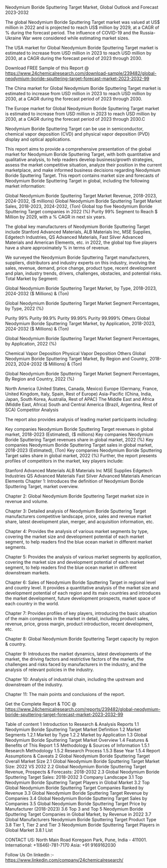 Neodymium Boride Sputtering Target Market, Global Outlook and Forecast 2023-2032

The global Neodymium Boride Sputtering Target market was valued at US$ million in 2022 and is projected to reach US$ million by 2029, at a CAGR of % during the forecast period. The influence of COVID-19 and the Russia-Ukraine War were considered while estimating market sizes.

The USA market for Global Neodymium Boride Sputtering Target market is estimated to increase from USD million in 2023 to reach USD million by 2030, at a CAGR during the forecast period of 2023 through 2030.

Download FREE Sample of this Report @ https://www.24chemicalresearch.com/download-sample/239482/global-neodymium-boride-sputtering-target-forecast-market-2023-2032-99

The China market for Global Neodymium Boride Sputtering Target market is estimated to increase from USD million in 2023 to reach USD million by 2030, at a CAGR during the forecast period of 2023 through 2030.

The Europe market for Global Neodymium Boride Sputtering Target market is estimated to increase from USD million in 2023 to reach USD million by 2030, at a CAGR during the forecast period of 2023 through 2030.C

Neodymium Boride Sputtering Target can be use in semiconductor, chemical vapor deposition (CVD) and physical vapor deposition (PVD) display and optical applications.

This report aims to provide a comprehensive presentation of the global market for Neodymium Boride Sputtering Target, with both quantitative and qualitative analysis, to help readers develop business/growth strategies, assess the market competitive situation, analyze their position in the current marketplace, and make informed business decisions regarding Neodymium Boride Sputtering Target. This report contains market size and forecasts of Neodymium Boride Sputtering Target in global, including the following market information:

Global Neodymium Boride Sputtering Target Market Revenue, 2018-2023, 2024-2032, ($ millions)
Global Neodymium Boride Sputtering Target Market Sales, 2018-2023, 2024-2032, (Ton)
Global top five Neodymium Boride Sputtering Target companies in 2022 (%)
Purity 99% Segment to Reach $ Million by 2029, with a % CAGR in next six years.

The global key manufacturers of Neodymium Boride Sputtering Target include Stanford Advanced Materials, ALB Materials Inc, MSE Supplies, Edgetech Industries, QS Advanced Materials, Fast Silver Advanced Materials and American Elements, etc. in 2022, the global top five players have a share approximately % in terms of revenue.

We surveyed the Neodymium Boride Sputtering Target manufacturers, suppliers, distributors and industry experts on this industry, involving the sales, revenue, demand, price change, product type, recent development and plan, industry trends, drivers, challenges, obstacles, and potential risks. Total Market by Segment:

Global Neodymium Boride Sputtering Target Market, by Type, 2018-2023, 2024-2032 ($ Millions) & (Ton)

Global Neodymium Boride Sputtering Target Market Segment Percentages, by Type, 2022 (%)

Purity 99%
Purity 99.9%
Purity 99.99%
Purity 99.999%
Others
Global Neodymium Boride Sputtering Target Market, by Application, 2018-2023, 2024-2032 ($ Millions) & (Ton)

Global Neodymium Boride Sputtering Target Market Segment Percentages, by Application, 2022 (%)

Chemical Vapor Deposition
Physical Vapor Deposition
Others
Global Neodymium Boride Sputtering Target Market, By Region and Country, 2018-2023, 2024-2032 ($ Millions) & (Ton)

Global Neodymium Boride Sputtering Target Market Segment Percentages, By Region and Country, 2022 (%)

North America (United States, Canada, Mexico)
Europe (Germany, France, United Kingdom, Italy, Spain, Rest of Europe)
Asia-Pacific (China, India, Japan, South Korea, Australia, Rest of APAC)
The Middle East and Africa (Middle East, Africa)
South and Central America (Brazil, Argentina, Rest of SCA)
Competitor Analysis

The report also provides analysis of leading market participants including:

Key companies Neodymium Boride Sputtering Target revenues in global market, 2018-2023 (Estimated), ($ millions)
Key companies Neodymium Boride Sputtering Target revenues share in global market, 2022 (%)
Key companies Neodymium Boride Sputtering Target sales in global market, 2018-2023 (Estimated), (Ton)
Key companies Neodymium Boride Sputtering Target sales share in global market, 2022 (%)
Further, the report presents profiles of competitors in the market, key players include:

Stanford Advanced Materials
ALB Materials Inc
MSE Supplies
Edgetech Industries
QS Advanced Materials
Fast Silver Advanced Materials
American Elements
Chapter 1: Introduces the definition of Neodymium Boride Sputtering Target, market overview.

Chapter 2: Global Neodymium Boride Sputtering Target market size in revenue and volume.

Chapter 3: Detailed analysis of Neodymium Boride Sputtering Target manufacturers competitive landscape, price, sales and revenue market share, latest development plan, merger, and acquisition information, etc.

Chapter 4: Provides the analysis of various market segments by type, covering the market size and development potential of each market segment, to help readers find the blue ocean market in different market segments.

Chapter 5: Provides the analysis of various market segments by application, covering the market size and development potential of each market segment, to help readers find the blue ocean market in different downstream markets.

Chapter 6: Sales of Neodymium Boride Sputtering Target in regional level and country level. It provides a quantitative analysis of the market size and development potential of each region and its main countries and introduces the market development, future development prospects, market space of each country in the world.

Chapter 7: Provides profiles of key players, introducing the basic situation of the main companies in the market in detail, including product sales, revenue, price, gross margin, product introduction, recent development, etc.

Chapter 8: Global Neodymium Boride Sputtering Target capacity by region & country.

Chapter 9: Introduces the market dynamics, latest developments of the market, the driving factors and restrictive factors of the market, the challenges and risks faced by manufacturers in the industry, and the analysis of relevant policies in the industry.

Chapter 10: Analysis of industrial chain, including the upstream and downstream of the industry.

Chapter 11: The main points and conclusions of the report.

Get the Complete Report & TOC @ https://www.24chemicalresearch.com/reports/239482/global-neodymium-boride-sputtering-target-forecast-market-2023-2032-99

Table of content
1 Introduction to Research & Analysis Reports
1.1 Neodymium Boride Sputtering Target Market Definition
1.2 Market Segments
1.2.1 Market by Type
1.2.2 Market by Application
1.3 Global Neodymium Boride Sputtering Target Market Overview
1.4 Features & Benefits of This Report
1.5 Methodology & Sources of Information
1.5.1 Research Methodology
1.5.2 Research Process
1.5.3 Base Year
1.5.4 Report Assumptions & Caveats
2 Global Neodymium Boride Sputtering Target Overall Market Size
2.1 Global Neodymium Boride Sputtering Target Market Size: 2022 VS 2032
2.2 Global Neodymium Boride Sputtering Target Revenue, Prospects & Forecasts: 2018-2032
2.3 Global Neodymium Boride Sputtering Target Sales: 2018-2032
3 Company Landscape
3.1 Top Neodymium Boride Sputtering Target Players in Global Market
3.2 Top Global Neodymium Boride Sputtering Target Companies Ranked by Revenue
3.3 Global Neodymium Boride Sputtering Target Revenue by Companies
3.4 Global Neodymium Boride Sputtering Target Sales by Companies
3.5 Global Neodymium Boride Sputtering Target Price by Manufacturer (2018-2023)
3.6 Top 3 and Top 5 Neodymium Boride Sputtering Target Companies in Global Market, by Revenue in 2022
3.7 Global Manufacturers Neodymium Boride Sputtering Target Product Type
3.8 Tier 1, Tier 2 and Tier 3 Neodymium Boride Sputtering Target Players in Global Market
3.8.1 List

CONTACT US:
North Main Road Koregaon Park, Pune, India - 411001.
International: +1(646)-781-7170
Asia: +91 9169162030

Follow Us On linkedin :- https://www.linkedin.com/company/24chemicalresearch/
